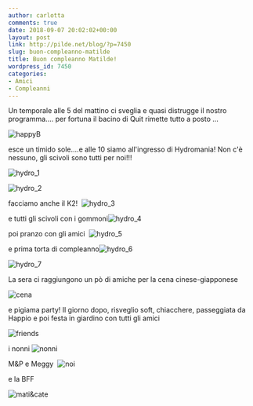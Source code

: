 ```yaml
---
author: carlotta
comments: true
date: 2018-09-07 20:02:02+00:00
layout: post
link: http://pilde.net/blog/?p=7450
slug: buon-compleanno-matilde
title: Buon compleanno Matilde!
wordpress_id: 7450
categories:
- Amici
- Compleanni
---
```


Un temporale alle 5 del mattino ci sveglia e quasi distrugge il nostro programma.... per fortuna il bacino di Quit rimette tutto a posto ...

![happyB](http://pilde.net/blog/wp-content/uploads/2018/10/happyB.jpg)


 esce un timido sole....e alle 10 siamo all'ingresso di Hydromania! Non c'è nessuno, gli scivoli sono tutti per noi!!!

![hydro_1](http://pilde.net/blog/wp-content/uploads/2018/10/hydro_1.png)


 ![hydro_2](http://pilde.net/blog/wp-content/uploads/2018/10/hydro_2.png)


facciamo anche il K2!  ![hydro_3](http://pilde.net/blog/wp-content/uploads/2018/10/hydro_3.png)


 e tutti gli scivoli con i gommoni![hydro_4](http://pilde.net/blog/wp-content/uploads/2018/10/hydro_4.png)


poi pranzo con gli amici  ![hydro_5](http://pilde.net/blog/wp-content/uploads/2018/10/hydro_5.png)


 e prima torta di compleanno![hydro_6](http://pilde.net/blog/wp-content/uploads/2018/10/hydro_6.png)


 ![hydro_7](http://pilde.net/blog/wp-content/uploads/2018/10/hydro_7.png)


La sera ci raggiungono un pò di amiche per la cena cinese-giapponese

![cena](http://pilde.net/blog/wp-content/uploads/2018/10/cena.png)


e pigiama party! Il giorno dopo, risveglio soft, chiacchere, passeggiata da Happio e poi festa in giardino con tutti gli amici

![friends](http://pilde.net/blog/wp-content/uploads/2018/10/friends.png)


i nonni ![nonni](http://pilde.net/blog/wp-content/uploads/2018/10/nonni.png)


M&P e Meggy  ![noi](http://pilde.net/blog/wp-content/uploads/2018/10/noi.png)


e la BFF

![mati&cate](http://pilde.net/blog/wp-content/uploads/2018/10/maticate.png)



